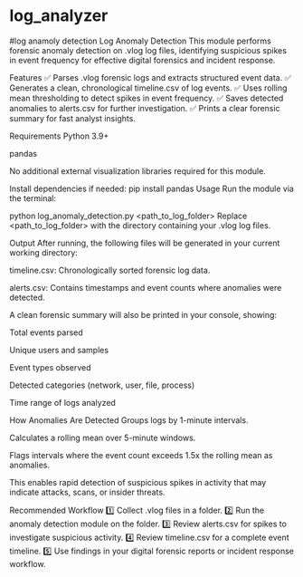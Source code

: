 # log_analyzer
#log anamoly detection
Log Anomaly Detection
This module performs forensic anomaly detection on .vlog log files, identifying suspicious spikes in event frequency for effective digital forensics and incident response.

Features
✅ Parses .vlog forensic logs and extracts structured event data.
✅ Generates a clean, chronological timeline.csv of log events.
✅ Uses rolling mean thresholding to detect spikes in event frequency.
✅ Saves detected anomalies to alerts.csv for further investigation.
✅ Prints a clear forensic summary for fast analyst insights.

Requirements
Python 3.9+

pandas

No additional external visualization libraries required for this module.

Install dependencies if needed:
pip install pandas
Usage
Run the module via the terminal:


python log_anomaly_detection.py <path_to_log_folder>
Replace <path_to_log_folder> with the directory containing your .vlog log files.

Output
After running, the following files will be generated in your current working directory:

timeline.csv: Chronologically sorted forensic log data.

alerts.csv: Contains timestamps and event counts where anomalies were detected.

A clean forensic summary will also be printed in your console, showing:

Total events parsed

Unique users and samples

Event types observed

Detected categories (network, user, file, process)

Time range of logs analyzed

How Anomalies Are Detected
Groups logs by 1-minute intervals.

Calculates a rolling mean over 5-minute windows.

Flags intervals where the event count exceeds 1.5x the rolling mean as anomalies.

This enables rapid detection of suspicious spikes in activity that may indicate attacks, scans, or insider threats.

Recommended Workflow
1️⃣ Collect .vlog files in a folder.
2️⃣ Run the anomaly detection module on the folder.
3️⃣ Review alerts.csv for spikes to investigate suspicious activity.
4️⃣ Review timeline.csv for a complete event timeline.
5️⃣ Use findings in your digital forensic reports or incident response workflow.

